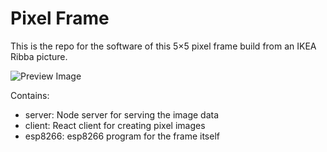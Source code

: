 # Pixel Frame

This is the repo for the software of this 5×5 pixel frame build from an IKEA Ribba picture.

![Preview Image](https://github.com/chke/ESP8266-PixelFrame/raw/master/media/screen4.jpg)

Contains:
* server: Node server for serving the image data
* client: React client for creating pixel images
* esp8266: esp8266 program for the frame itself
